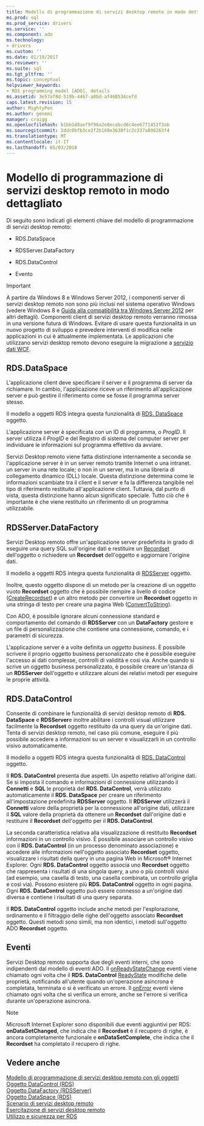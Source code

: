 ```yaml
---
title: Modello di programmazione di servizi desktop remoto in modo dettagliato | Documenti Microsoft
ms.prod: sql
ms.prod_service: drivers
ms.service: ''
ms.component: ado
ms.technology:
- drivers
ms.custom: ''
ms.date: 01/19/2017
ms.reviewer: ''
ms.suite: sql
ms.tgt_pltfrm: ''
ms.topic: conceptual
helpviewer_keywords:
- RDS programming model [ADO], details
ms.assetid: 3e57af8d-519b-4467-a0bd-af468534cefd
caps.latest.revision: 15
author: MightyPen
ms.author: genemi
manager: craigg
ms.openlocfilehash: b1bb1d8aef9f96a2e0ecabcd6c4ee6771452f3ab
ms.sourcegitcommit: 2ddc0bfb3ce2f2b160e3638f1c2c237a898263f4
ms.translationtype: MT
ms.contentlocale: it-IT
ms.lasthandoff: 05/03/2018
---
```

# <a name="rds-programming-model-in-detail"></a>Modello di programmazione di servizi desktop remoto in modo dettagliato
Di seguito sono indicati gli elementi chiave del modello di programmazione di servizi desktop remoto:  
  
-   RDS.DataSpace  
  
-   RDSServer.DataFactory  
  
-   RDS.DataControl  
  
-   Evento  
  
> [!IMPORTANT]
>  A partire da Windows 8 e Windows Server 2012, i componenti server di servizi desktop remoto non sono più inclusi nel sistema operativo Windows (vedere Windows 8 e [Guida alla compatibilità tra Windows Server 2012](https://www.microsoft.com/en-us/download/details.aspx?id=27416) per altri dettagli). Componenti client di servizi desktop remoto verranno rimossa in una versione futura di Windows. Evitare di usare questa funzionalità in un nuovo progetto di sviluppo e prevedere interventi di modifica nelle applicazioni in cui è attualmente implementata. Le applicazioni che utilizzano servizi desktop remoto devono eseguire la migrazione a [servizio dati WCF](http://go.microsoft.com/fwlink/?LinkId=199565).  
  
## <a name="rdsdataspace"></a>RDS.DataSpace  
 L'applicazione client deve specificare il server e il programma di server da richiamare. In cambio, l'applicazione riceve un riferimento all'applicazione server e può gestire il riferimento come se fosse il programma server stesso.  
  
 Il modello a oggetti RDS integra questa funzionalità di [RDS. DataSpace](../../../ado/reference/rds-api/dataspace-object-rds.md) oggetto.  
  
 L'applicazione server è specificata con un ID di programma, o *ProgID*. Il server utilizza il *ProgID* e del Registro di sistema del computer server per individuare le informazioni sul programma effettivo da avviare.  
  
 Servizi Desktop remoto viene fatta distinzione internamente a seconda se l'applicazione server è in un server remoto tramite Internet o una intranet. un server in una rete locale; o non in un server, ma in una libreria di collegamento dinamico (DLL) locale. Questa distinzione determina come le informazioni scambiate tra il client e il server e fa la differenza tangibile nel tipo di riferimento restituito all'applicazione client. Tuttavia, dal punto di vista, questa distinzione hanno alcun significato speciale. Tutto ciò che è importante è che viene restituito un riferimento di un programma utilizzabile.  
  
## <a name="rdsserverdatafactory"></a>RDSServer.DataFactory  
 Servizi Desktop remoto offre un'applicazione server predefinita in grado di eseguire una query SQL sull'origine dati e restituire un [Recordset](../../../ado/reference/ado-api/recordset-object-ado.md) dell'oggetto o richiedere un **Recordset** dell'oggetto e aggiornare l'origine dati.  
  
 Il modello a oggetti RDS integra questa funzionalità di [RDSServer](../../../ado/reference/rds-api/datafactory-object-rdsserver.md) oggetto.  
  
 Inoltre, questo oggetto dispone di un metodo per la creazione di un oggetto vuoto **Recordset** oggetto che è possibile riempire a livello di codice ([CreateRecordset](../../../ado/reference/rds-api/createrecordset-method-rds.md)) e un altro metodo per convertire un **Recordset**  oggetto in una stringa di testo per creare una pagina Web ([ConvertToString](../../../ado/reference/rds-api/converttostring-method-rds.md)).  
  
 Con ADO, è possibile ignorare alcuni connessione standard e comportamento del comando di **RDSServer** con un **DataFactory** gestore e un file di personalizzazione che contiene una connessione, comando, e i parametri di sicurezza.  
  
 L'applicazione server è a volte definita un *oggetto business*. È possibile scrivere il proprio oggetto business personalizzato che è possibile eseguire l'accesso ai dati complesse, controlli di validità e così via. Anche quando si scrive un oggetto business personalizzato, è possibile creare un'istanza di un **RDSServer** dell'oggetto e utilizzare alcuni dei relativi metodi per eseguire le proprie attività.  
  
## <a name="rdsdatacontrol"></a>RDS.DataControl  
 Consente di combinare le funzionalità di servizi desktop remoto di **RDS. DataSpace** e **RDSServer**e inoltre abilitare i controlli visual utilizzare facilmente la **Recordset** oggetto restituito da una query da un'origine dati. Tenta di servizi desktop remoto, nel caso più comune, eseguire il più possibile accedere a informazioni su un server e visualizzarli in un controllo visivo automaticamente.  
  
 Il modello a oggetti RDS integra questa funzionalità di [RDS. DataControl](../../../ado/reference/rds-api/datacontrol-object-rds.md) oggetto.  
  
 Il **RDS. DataControl** presenta due aspetti. Un aspetto relativo all'origine dati. Se si imposta il comando e informazioni di connessione utilizzando il **Connetti** e **SQL** le proprietà del **RDS. DataControl**, verrà utilizzato automaticamente il **RDS. DataSpace** per creare un riferimento all'impostazione predefinita **RDSServer** oggetto. Il **RDSServer** utilizzerà il **Connetti** valore della proprietà per la connessione all'origine dati, utilizzare il **SQL** valore della proprietà da ottenere un  **Recordset** dall'origine dati e restituire il **Recordset** dell'oggetto per il **RDS. DataControl**.  
  
 La seconda caratteristica relativa alla visualizzazione di restituito **Recordset** informazioni in un controllo visivo. È possibile associare un controllo visivo con il **RDS. DataControl** (in un processo denominato associazione) e accedere alle informazioni nell'oggetto associato **Recordset** oggetto, visualizzare i risultati della query in una pagina Web in Microsoft® Internet Explorer. Ogni **RDS. DataControl** oggetto associa uno **Recordset** oggetto che rappresenta i risultati di una singola query, a uno o più controlli visivi (ad esempio, una casella di testo, una casella combinata, un controllo griglia e così via). Possono esistere più **RDS. DataControl** oggetto in ogni pagina. Ogni **RDS. DataControl** oggetto può essere connesso a un'origine dati diversa e contiene i risultati di una query separata.  
  
 Il **RDS. DataControl** oggetto include anche metodi per l'esplorazione, ordinamento e il filtraggio delle righe dell'oggetto associato **Recordset** oggetto. Questi metodi sono simili, ma non identici, i metodi sull'oggetto ADO **Recordset** oggetto.  
  
## <a name="events"></a>Eventi  
 Servizi Desktop remoto supporta due degli eventi interni, che sono indipendenti dal modello di eventi ADO. Il [onReadyStateChange](../../../ado/reference/rds-api/onreadystatechange-event-rds.md) eventi viene chiamato ogni volta che il **RDS. DataControl** [ReadyState](../../../ado/reference/rds-api/readystate-property-rds.md) modifiche delle proprietà, notificando all'utente quando un'operazione asincrona è completata, terminata o si è verificato un errore. Il [onError](../../../ado/reference/rds-api/onerror-event-rds.md) eventi viene chiamato ogni volta che si verifica un errore, anche se l'errore si verifica durante un'operazione asincrona.  
  
> [!NOTE]
>  Microsoft Internet Explorer sono disponibili due eventi aggiuntivi per RDS: **onDataSetChanged**, che indica che il **Recordset** è il recupero di righe, è ancora completamente funzionale e  **onDataSetComplete**, che indica che il **Recordset** ha completato il recupero di righe.  
  
## <a name="see-also"></a>Vedere anche  
 [Modello di programmazione di servizi desktop remoto con gli oggetti](../../../ado/guide/remote-data-service/rds-programming-model-with-objects.md)   
 [Oggetto DataControl (RDS)](../../../ado/reference/rds-api/datacontrol-object-rds.md)   
 [Oggetto DataFactory (RDSServer)](../../../ado/reference/rds-api/datafactory-object-rdsserver.md)   
 [Oggetto DataSpace (RDS)](../../../ado/reference/rds-api/dataspace-object-rds.md)   
 [Scenario di servizi desktop remoto](../../../ado/guide/remote-data-service/rds-scenario.md)   
 [Esercitazione di servizi desktop remoto](../../../ado/guide/remote-data-service/rds-tutorial.md)   
 [Utilizzo e sicurezza per RDS](../../../ado/guide/remote-data-service/rds-usage-and-security.md)



